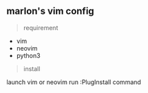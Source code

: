 ## marlon's vim config

> requirement

- vim
- neovim
- python3

> install

launch vim or neovim run :PlugInstall command
